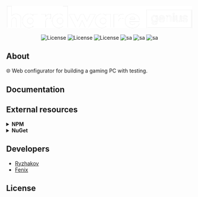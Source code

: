 <p align="center">
      <img src="https://github.com/pavel-ryzhakov/HardwareGenius/blob/master/HardwareGenius-SPA/hw-genius/src/assets/images/logos/logo.png?raw=true" width="500">
</p>

<p align="center">
      <img src="https://img.shields.io/badge/-Avocadoz-000000?logo=overleaf" alt="License">
      <img src="https://img.shields.io/badge/-React 18.0-5b5b5b?logo=react" alt="License">
      <img src="https://img.shields.io/badge/-7.0-512BD4?logo=dotnet" alt="License">
      <img src="https://img.shields.io/badge/-2022-5C2D91?logo=visualstudio" alt="sa">
      <img src="https://img.shields.io/badge/-Sass-5C2D91?logo=sass" alt="sa">
      <img src="https://img.shields.io/npm/v/npm.svg?logo=nodedotjs" alt="sa"> 
</p>

## About

🌐 Web configurator for building a gaming PC with testing.
## Documentation

## External resources
<details>
      <summary><b>NPM</b></summary>
      <p>
    <ul>
        <li>ReactiveSearch [npm install @appbaseio/reactivesearch]</li>
        <li>Font Awesome [npm i --save @fortawesome/fontawesome-svg-core]</li>            
    </ul>
</details>

<details>
      <summary><b>NuGet</b></summary>
      <p>
    <ul>
        <li>Entity Framework Core</li>
        <li></li>            
    </ul>
</details>


## Developers

- [Ryzhakov](https://github.com/pavel-ryzhakov)
- [Fenix](https://github.com/Fenix-NET)

## License

